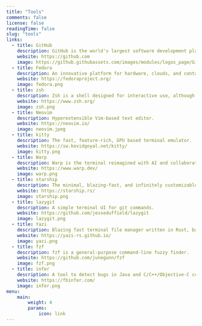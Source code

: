 ```yaml
---
title: "Tools"
comments: false
license: false
readingTime: false
slug: "tools"
links:
  - title: GitHub
    description: GitHub is the world's largest software development platform.
    website: https://github.com
    image: https://github.githubassets.com/images/modules/logos_page/GitHub-Mark.png
  - title: Fedora
    description: An innovative platform for hardware, clouds, and containers, built with love by you.
    website: https://fedoraproject.org/
    image: fedora.png
  - title: zsh
    description: Zsh is a shell designed for interactive use, although it is also a powerful scripting language.
    website: https://www.zsh.org/
    image: zsh.png
  - title: Neovim
    description: Hyperextensible Vim-based text editor.
    website: https://neovim.io/
    image: neovim.jpeg
  - title: kitty
    description: The fast, feature-rich, GPU based terminal emulator.
    website: https://sw.kovidgoyal.net/kitty/
    image: kitty.png
  - title: Warp
    description: Warp is the terminal reimagined with AI and collaborative tools for better productivity.
    website: https://www.warp.dev/
    image: warp.png
  - title: starship
    description: The minimal, blazing-fast, and infinitely customizable prompt for any shell.
    website: https://starship.rs/
    image: starship.png
  - title: lazygit
    description: A simple terminal UI for git commands.
    website: https://github.com/jesseduffield/lazygit
    image: lazygit.png
  - title: Yazi
    description: Blazing fast terminal file manager written in Rust, based on async I/O.
    website: https://yazi-rs.github.io/
    image: yazi.png
  - title: fzf
    description: fzf is a general-purpose command-line fuzzy finder.
    website: https://github.com/junegunn/fzf
    image: fzf.png
  - title: infer
    description: A tool to detect bugs in Java and C/C++/Objective-C code before it ships
    website: https://fbinfer.com/
    image: infer.png
menu:
    main: 
        weight: 4
        params:
            icon: link
---
```

